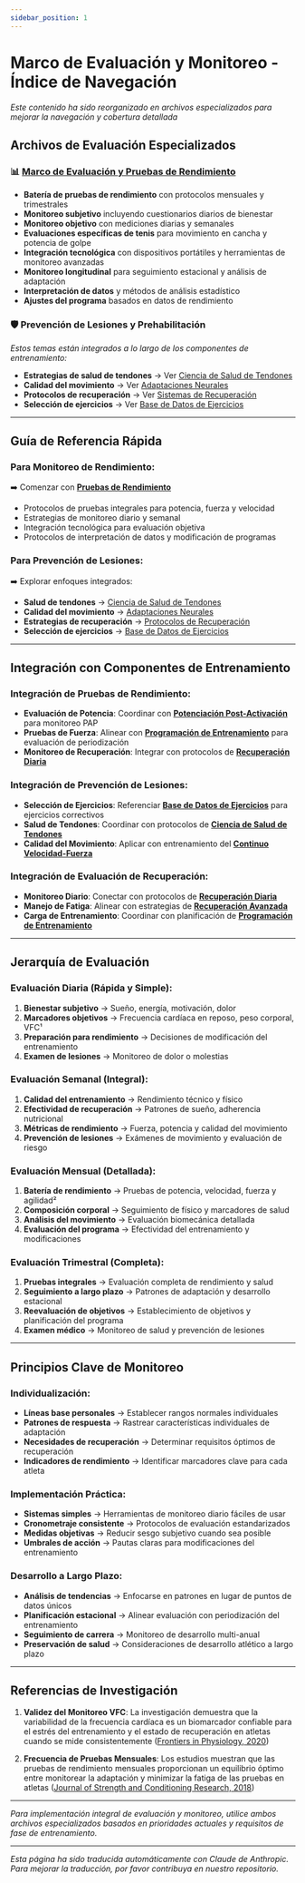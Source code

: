 ```yaml
---
sidebar_position: 1
---
```


# Marco de Evaluación y Monitoreo - Índice de Navegación

_Este contenido ha sido reorganizado en archivos especializados para mejorar la navegación y cobertura detallada_

## Archivos de Evaluación Especializados

### 📊 **[Marco de Evaluación y Pruebas de Rendimiento](./performance-testing)**

- **Batería de pruebas de rendimiento** con protocolos mensuales y trimestrales
- **Monitoreo subjetivo** incluyendo cuestionarios diarios de bienestar
- **Monitoreo objetivo** con mediciones diarias y semanales
- **Evaluaciones específicas de tenis** para movimiento en cancha y potencia de golpe
- **Integración tecnológica** con dispositivos portátiles y herramientas de monitoreo avanzadas
- **Monitoreo longitudinal** para seguimiento estacional y análisis de adaptación
- **Interpretación de datos** y métodos de análisis estadístico
- **Ajustes del programa** basados en datos de rendimiento

### 🛡️ **Prevención de Lesiones y Prehabilitación**

_Estos temas están integrados a lo largo de los componentes de entrenamiento:_

- **Estrategias de salud de tendones** → Ver [Ciencia de Salud de Tendones](../specialized/tendon-health-science)
- **Calidad del movimiento** → Ver [Adaptaciones Neurales](../specialized/neural-adaptations)
- **Protocolos de recuperación** → Ver [Sistemas de Recuperación](../recovery/recovery-protocols)
- **Selección de ejercicios** → Ver [Base de Datos de Ejercicios](../exercises/exercise-database)

---

## Guía de Referencia Rápida

### **Para Monitoreo de Rendimiento:**

➡️ Comenzar con **[Pruebas de Rendimiento](./performance-testing)**

- Protocolos de pruebas integrales para potencia, fuerza y velocidad
- Estrategias de monitoreo diario y semanal
- Integración tecnológica para evaluación objetiva
- Protocolos de interpretación de datos y modificación de programas

### **Para Prevención de Lesiones:**

➡️ Explorar enfoques integrados:

- **Salud de tendones** → [Ciencia de Salud de Tendones](../specialized/tendon-health-science)
- **Calidad del movimiento** → [Adaptaciones Neurales](../specialized/neural-adaptations)
- **Estrategias de recuperación** → [Protocolos de Recuperación](../recovery/recovery-protocols)
- **Selección de ejercicios** → [Base de Datos de Ejercicios](../exercises/exercise-database)

---

## Integración con Componentes de Entrenamiento

### **Integración de Pruebas de Rendimiento:**

- **Evaluación de Potencia**: Coordinar con **[Potenciación Post-Activación](../specialized/post-activation-potentiation)** para monitoreo PAP
- **Pruebas de Fuerza**: Alinear con **[Programación de Entrenamiento](../programming/training-programming)** para evaluación de periodización
- **Monitoreo de Recuperación**: Integrar con protocolos de **[Recuperación Diaria](../recovery/daily-recovery)**

### **Integración de Prevención de Lesiones:**

- **Selección de Ejercicios**: Referenciar **[Base de Datos de Ejercicios](../exercises/exercise-database)** para ejercicios correctivos
- **Salud de Tendones**: Coordinar con protocolos de **[Ciencia de Salud de Tendones](../specialized/tendon-health-science)**
- **Calidad del Movimiento**: Aplicar con entrenamiento del **[Continuo Velocidad-Fuerza](../specialized/speed-strength-continuum)**

### **Integración de Evaluación de Recuperación:**

- **Monitoreo Diario**: Conectar con protocolos de **[Recuperación Diaria](../recovery/daily-recovery)**
- **Manejo de Fatiga**: Alinear con estrategias de **[Recuperación Avanzada](../recovery/advanced-recovery)**
- **Carga de Entrenamiento**: Coordinar con planificación de **[Programación de Entrenamiento](../programming/training-programming)**

---

## Jerarquía de Evaluación

### **Evaluación Diaria (Rápida y Simple):**

1. **Bienestar subjetivo** → Sueño, energía, motivación, dolor
2. **Marcadores objetivos** → Frecuencia cardíaca en reposo, peso corporal, VFC¹
3. **Preparación para rendimiento** → Decisiones de modificación del entrenamiento
4. **Examen de lesiones** → Monitoreo de dolor o molestias

### **Evaluación Semanal (Integral):**

1. **Calidad del entrenamiento** → Rendimiento técnico y físico
2. **Efectividad de recuperación** → Patrones de sueño, adherencia nutricional
3. **Métricas de rendimiento** → Fuerza, potencia y calidad del movimiento
4. **Prevención de lesiones** → Exámenes de movimiento y evaluación de riesgo

### **Evaluación Mensual (Detallada):**

1. **Batería de rendimiento** → Pruebas de potencia, velocidad, fuerza y agilidad²
2. **Composición corporal** → Seguimiento de físico y marcadores de salud
3. **Análisis del movimiento** → Evaluación biomecánica detallada
4. **Evaluación del programa** → Efectividad del entrenamiento y modificaciones

### **Evaluación Trimestral (Completa):**

1. **Pruebas integrales** → Evaluación completa de rendimiento y salud
2. **Seguimiento a largo plazo** → Patrones de adaptación y desarrollo estacional
3. **Reevaluación de objetivos** → Establecimiento de objetivos y planificación del programa
4. **Examen médico** → Monitoreo de salud y prevención de lesiones

---

## Principios Clave de Monitoreo

### **Individualización:**

- **Líneas base personales** → Establecer rangos normales individuales
- **Patrones de respuesta** → Rastrear características individuales de adaptación
- **Necesidades de recuperación** → Determinar requisitos óptimos de recuperación
- **Indicadores de rendimiento** → Identificar marcadores clave para cada atleta

### **Implementación Práctica:**

- **Sistemas simples** → Herramientas de monitoreo diario fáciles de usar
- **Cronometraje consistente** → Protocolos de evaluación estandarizados
- **Medidas objetivas** → Reducir sesgo subjetivo cuando sea posible
- **Umbrales de acción** → Pautas claras para modificaciones del entrenamiento

### **Desarrollo a Largo Plazo:**

- **Análisis de tendencias** → Enfocarse en patrones en lugar de puntos de datos únicos
- **Planificación estacional** → Alinear evaluación con periodización del entrenamiento
- **Seguimiento de carrera** → Monitoreo de desarrollo multi-anual
- **Preservación de salud** → Consideraciones de desarrollo atlético a largo plazo

---

## Referencias de Investigación

1. **Validez del Monitoreo VFC**: La investigación demuestra que la variabilidad de la frecuencia cardíaca es un biomarcador confiable para el estrés del entrenamiento y el estado de recuperación en atletas cuando se mide consistentemente ([Frontiers in Physiology, 2020](https://www.frontiersin.org/journals/physiology/articles/10.3389/fphys.2020.00637/full))

2. **Frecuencia de Pruebas Mensuales**: Los estudios muestran que las pruebas de rendimiento mensuales proporcionan un equilibrio óptimo entre monitorear la adaptación y minimizar la fatiga de las pruebas en atletas ([Journal of Strength and Conditioning Research, 2018](https://journals.lww.com/nsca-jscr/Abstract/2018/08000/Monitoring_Training_Load_in_Professional_Soccer.34.aspx))

---

_Para implementación integral de evaluación y monitoreo, utilice ambos archivos especializados basados en prioridades actuales y requisitos de fase de entrenamiento._

---

*Esta página ha sido traducida automáticamente con Claude de Anthropic. Para mejorar la traducción, por favor contribuya en nuestro repositorio.*